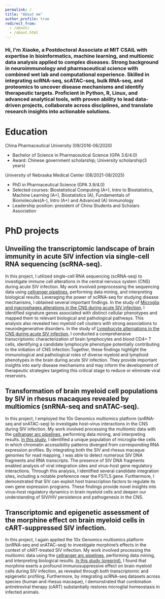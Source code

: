 ```yaml
---
permalink: /
title: "About me"
author_profile: true
redirect_from: 
  - /about/
  - /about.html
---
```

<h3 style="text-align: left;"> Hi, I'm Xiaoke, a Postdoctoral Associate at MIT CSAIL with expertise in bioinformatics, machine learning, and multiomic data analysis applied to complex diseases. Strong background in neuroimmunology and pharmaceutical science with combined wet lab and computational experience. Skilled in integrating scRNA-seq, scATAC-seq, bulk RNA-seq, and proteomics to uncover disease mechanisms and identify therapeutic targets. Proficient in Python, R, Linux, and advanced analytical tools, with proven ability to lead data-driven projects, collaborate across disciplines, and translate research insights into actionable solutions.</h3>

Education
======
China Pharmaceutical University (09/2016-06/2020)
* Bachelor of Science in Pharmaceutical Science (GPA 3.6/4.0)
* Award: Chinese government scholarship; University scholarship(3 years)

University of Nebraska Medical Center (08/2021-08/2025)
* PhD in Pharmaceutical Science (GPA 3.9/4.0)
* Selected courses: Biostatistical Computing (A+), Intro to Biostatistics, Machine Learning (A+), Biostatistics (A), Fundamentals of Biomolecules(A-), Intro (A+) and Advanced (A) Immunology
* Leadership position: president of China Students and Scholars Association

PhD projects
======

Unveiling the transcriptomic landscape of brain immunity in acute SIV infection via single-cell RNA sequencing (scRNA-seq). 
------
In this project, I utilized single-cell RNA sequencing (scRNA-seq) to investigate immune cell alterations in the central nervous system (CNS) during acute SIV infection. My work involved preprocessing the sequencing data using [cellranger pipelines](https://www.10xgenomics.com/support/software/cell-ranger/latest), performing data mining, and interpreting biological results. Leveraging the power of scRNA-seq for studying disease mechanisms, I obtained several important findings. In the study of [Microglia and macrophages alterations in the CNS during acute SIV infection](https://doi.org/10.1371/journal.ppat.1012168), I identified signature genes associated with distinct cellular phenotypes and mapped them to relevant biological and pathological pathways. This analysis also revealed two myeloid cell clusters with strong associations to neurodegenerative disorders. In the study of [Lymphocyte alternations in the CNS during acute SIV infection](https://doi.org/10.21203/rs.3.rs-6537361/v1), I conducted a comprehensive transcriptomic characterization of brain lymphocytes and blood CD4+ T cells, identifying a candidate lymphocyte phenotype potentially contributing to the initiation of CNS infection.Together, these findings highlight the immunological and pathological roles of diverse myeloid and lymphoid phenotypes in the brain during acute SIV infection. They provide important insights into early disease mechanisms and may inform the development of therapeutic strategies targeting this critical stage to reduce or eliminate viral reservoirs.

Transformation of brain myeloid cell populations by SIV in rhesus macaques revealed by multiomics (snRNA-seq and snATAC-seq).
------
In this project, I employed the 10x Genomics multiomics platform (snRNA-seq and snATAC-seq) to investigate host–virus interactions in the CNS during SIV infection. My work involved processing the multiomic data with the [cellranger arc pipelines](https://www.10xgenomics.com/support/software/cell-ranger-arc/latest), performing data mining, and interpreting results. [In this study](https://doi.org/10.1038/s42003-024-07443-4), I identified a unique population of microglia-like cells in which chromatin accessibility patterns diverged from corresponding RNA expression profiles. By integrating both the SIV and rhesus macaque genomes for read mapping, I was able to detect numerous SIV DNA fragments and RNA transcripts. The presence of SIV DNA fragments enabled analysis of viral integration sites and virus–host gene regulatory interactions. Through this analysis, I identified several candidate integration sites, including a notable preference near the FSTL5 gene. Furthermore, I demonstrated that SIV can exploit host transcription factors to regulate its own gene expression programs. These findings provide novel insights into virus–host regulatory dynamics in brain myeloid cells and deepen our understanding of SIV/HIV persistence and pathogenesis in the CNS.

Transcriptomic and epigenetic assessment of the morphine effect on brain myeloid cells in cART-suppressed SIV infection.
------
In this project, I again applied the 10x Genomics multiomics platform (snRNA-seq and snATAC-seq) to investigate morphine’s effects in the context of cART-treated SIV infection. My work involved processing the multiomic data using the [cellranger arc pipelines](https://www.10xgenomics.com/support/software/cell-ranger-arc/latest), performing data mining, and interpreting biological results. [In this study (preprint)](https://pmc.ncbi.nlm.nih.gov/articles/PMC12458567/), I found that morphine exerts a profound immunosuppressive effect on brain myeloid cells during SIV infection, as revealed through both transcriptomic and epigenetic profiling. Furthermore, by integrating scRNA-seq datasets across species (human and rhesus macaque), I demonstrated that combination antiretroviral therapy (cART) substantially restores microglial homeostasis in infected animals.